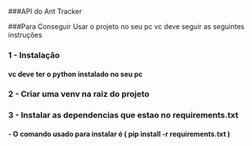 ###API do Ant Tracker

###Para Conseguir Usar o projeto no seu pc vc deve seguir as seguintes instruções

### 1 - Instalação
  #### vc deve ter o python instalado no seu pc 

### 2 - Criar uma venv na raiz do projeto

### 3 - Instalar as dependencias que estao no requirements.txt
#### - O comando usado para instalar é ( pip install -r requirements.txt )
